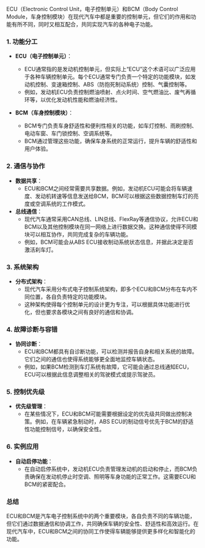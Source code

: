 ECU（Electronic Control Unit，电子控制单元）和BCM（Body Control Module，车身控制模块）在现代汽车中都是重要的控制单元，但它们的作用和功能有所不同，同时又相互配合，共同实现汽车的各种电子功能。

### 1. **功能分工**
   - **ECU（电子控制单元）**：
     - ECU通常指的是发动机控制单元，但实际上“ECU”这个术语可以广泛应用于各种车辆控制单元。每个ECU通常专门负责一个特定的功能模块，如发动机控制、变速箱控制、ABS（防抱死制动系统）控制、气囊控制等。
     - 例如，发动机ECU负责控制燃油喷射、点火时间、空气燃油比、废气再循环等，以优化发动机性能和燃油经济性。

   - **BCM（车身控制模块）**：
     - BCM专门负责车身舒适性和便利性相关的功能，如车灯控制、雨刷控制、电动车窗、车门锁控制、空调系统等。
     - BCM通过管理这些功能，确保车身系统的正常运行，提升车辆的舒适性和用户体验。

### 2. **通信与协作**
   - **数据共享**：
     - ECU和BCM之间经常需要共享数据。例如，发动机ECU可能会将车辆速度、发动机转速等信息发送给BCM，BCM可以根据这些数据控制车灯的亮度或空调系统的工作模式。
   - **总线通信**：
     - 现代汽车通常采用CAN总线、LIN总线、FlexRay等通信协议，允许ECU和BCM以及其他控制模块在同一网络上进行数据交换。这种通信使得不同模块可以相互协作，共同完成复杂的车辆功能。
     - 例如，BCM可能会从ABS ECU接收制动系统状态信息，并据此决定是否激活刹车灯。

### 3. **系统架构**
   - **分布式架构**：
     - 现代汽车采用分布式电子控制系统架构，即多个ECU和BCM分布在车内不同位置，各自负责特定的功能模块。
     - 这种架构使得每个控制单元的设计更为专注，可以根据具体功能进行优化，但也要求各模块之间有良好的通信和协调。

### 4. **故障诊断与容错**
   - **协同诊断**：
     - ECU和BCM都具有自诊断功能，可以检测并报告自身和相关系统的故障。它们之间的通信也使得系统能够更全面地监控车辆状态。
     - 例如，如果BCM检测到车灯系统有故障，它可能会通过总线通知ECU，ECU可以根据此信息调整相关的驾驶模式或提示驾驶员。

### 5. **控制优先级**
   - **优先级管理**：
     - 在某些情况下，ECU和BCM可能需要根据设定的优先级共同做出控制决策。例如，在车辆紧急制动时，ABS ECU的制动信号优先于BCM的舒适性功能控制信号，以确保安全性。

### 6. **实例应用**
   - **自动启停功能**：
     - 在自动启停系统中，发动机ECU负责管理发动机的启动和停止，而BCM负责确保在发动机停止时空调、照明等车身功能的正常工作。这需要ECU和BCM的紧密配合。

### 总结
ECU和BCM是汽车电子控制系统中的两个重要模块，各自负责不同的车辆功能，但它们通过数据通信和协调工作，共同确保车辆的安全性、舒适性和高效运行。在现代汽车中，ECU和BCM之间的协同工作使得车辆能够提供更多样化和智能化的功能。